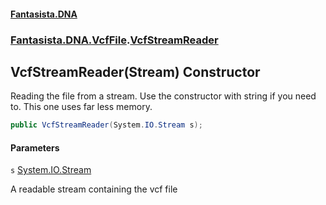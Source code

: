 #### [Fantasista.DNA](index.md 'index')
### [Fantasista.DNA.VcfFile](Fantasista.DNA.VcfFile.md 'Fantasista.DNA.VcfFile').[VcfStreamReader](Fantasista.DNA.VcfFile.VcfStreamReader.md 'Fantasista.DNA.VcfFile.VcfStreamReader')

## VcfStreamReader(Stream) Constructor

Reading the file from a stream. Use the constructor with string if you need to. This one uses far less memory.

```csharp
public VcfStreamReader(System.IO.Stream s);
```
#### Parameters

<a name='Fantasista.DNA.VcfFile.VcfStreamReader.VcfStreamReader(System.IO.Stream).s'></a>

`s` [System.IO.Stream](https://docs.microsoft.com/en-us/dotnet/api/System.IO.Stream 'System.IO.Stream')

A readable stream containing the vcf file